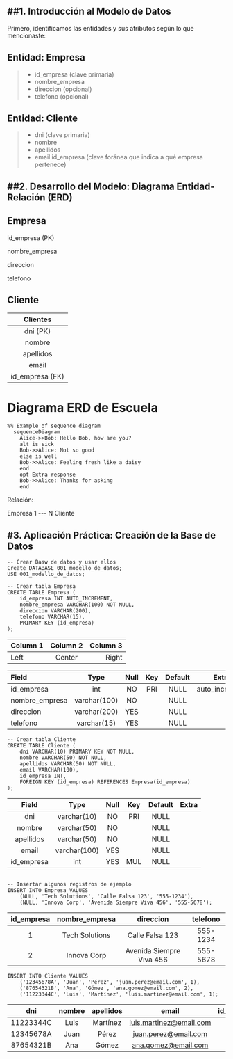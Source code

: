 ##1. Introducción al Modelo de Datos
-

Primero, identificamos las entidades y sus atributos según lo que mencionaste:



## Entidad: Empresa
> - id_empresa (clave primaria)
> - nombre_empresa
> - direccion (opcional)
> - telefono (opcional)

## Entidad: Cliente
> - dni (clave primaria)
> - nombre
> - apellidos
> - email
id_empresa (clave foránea que indica a qué empresa pertenece)



##2. Desarrollo del Modelo: Diagrama Entidad-Relación (ERD)
-

## Empresa

id_empresa (PK)

nombre_empresa

direccion

telefono


## Cliente

|Clientes|
|:-------:|
|dni (PK)|
|nombre|
|apellidos|
|email|
|id_empresa (FK)|

# Diagrama ERD de Escuela

```mermaid
%% Example of sequence diagram
  sequenceDiagram
    Alice->>Bob: Hello Bob, how are you?
    alt is sick
    Bob->>Alice: Not so good 
    else is well
    Bob->>Alice: Feeling fresh like a daisy
    end
    opt Extra response
    Bob->>Alice: Thanks for asking
    end
```









Relación:


Empresa 1 --- N Cliente


#3. Aplicación Práctica: Creación de la Base de Datos
-

```
-- Crear Basw de datos y usar ellos 
Create DATABASE 001_modello_de_datos;
USE 001_modello_de_datos;

```
```
-- Crear tabla Empresa
CREATE TABLE Empresa (
    id_empresa INT AUTO_INCREMENT,
    nombre_empresa VARCHAR(100) NOT NULL,
    direccion VARCHAR(200),
    telefono VARCHAR(15),
    PRIMARY KEY (id_empresa)
);
```
| Column 1 | Column 2 | Column 3 |
|:-------- |:--------:| --------:|
| Left     | Center   | Right    |







| Field          | Type         | Null | Key | Default | Extra          |
|:----------------|:--------------:|:------:|:-----:|:---------:|:----------------:|
| id_empresa     | int          | NO   | PRI | NULL    | auto_increment |
| nombre_empresa | varchar(100) | NO   |     | NULL    |                |
| direccion      | varchar(200) | YES  |     | NULL    |                |
| telefono       | varchar(15)  | YES  |     | NULL    |                |


```
-- Crear tabla Cliente
CREATE TABLE Cliente (
    dni VARCHAR(10) PRIMARY KEY NOT NULL,
    nombre VARCHAR(50) NOT NULL,
    apellidos VARCHAR(50) NOT NULL,
    email VARCHAR(100),
    id_empresa INT,
    FOREIGN KEY (id_empresa) REFERENCES Empresa(id_empresa)
);
```

| Field      | Type         | Null | Key | Default | Extra |
|:------------:|:--------------:|:------:|:-----:|:---------:|:-------:|
| dni        | varchar(10)  | NO   | PRI | NULL    |       |
| nombre     | varchar(50)  | NO   |     | NULL    |       |
| apellidos  | varchar(50)  | NO   |     | NULL    |       |
| email      | varchar(100) | YES  |     | NULL    |       |
| id_empresa | int          | YES  | MUL | NULL    |       |


```

-- Insertar algunos registros de ejemplo
INSERT INTO Empresa VALUES 
    (NULL, 'Tech Solutions', 'Calle Falsa 123', '555-1234'),
    (NULL, 'Innova Corp', 'Avenida Siempre Viva 456', '555-5678');
```

| id_empresa | nombre_empresa | direccion                | telefono |
|:------------:|:----------------:|:--------------------------:|:----------:|
|          1 | Tech Solutions | Calle Falsa 123          | 555-1234 |
|          2 | Innova Corp    | Avenida Siempre Viva 456 | 555-5678 |


```
INSERT INTO Cliente VALUES 
    ('12345678A', 'Juan', 'Pérez', 'juan.perez@email.com', 1),
    ('87654321B', 'Ana', 'Gómez', 'ana.gomez@email.com', 2),
    ('11223344C', 'Luis', 'Martínez', 'luis.martinez@email.com', 1);

```

| dni       | nombre | apellidos | email                   | id_empresa |
|:-----------:|:--------:|:-----------:|:-------------------------:|:------------:|
| 11223344C | Luis   | Martínez  | luis.martinez@email.com |          1 |
| 12345678A | Juan   | Pérez     | juan.perez@email.com    |          1 |
| 87654321B | Ana    | Gómez     | ana.gomez@email.com     |          2 |









